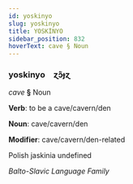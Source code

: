 ```yaml
---
id: yoskinyo
slug: yoskinyo
title: YOSKİNYO
sidebar_position: 832
hoverText: cave § Noun
---
```


### yoskinyo&emsp;<span kind="abugida">ɀ́ɔ̃ɟɀ</span>

*cave* **§** Noun

**Verb**: to be a cave/cavern/den

**Noun**: cave/cavern/den

**Modifier**: cave/cavern/den-related

Polish jaskinia undefined

*Balto-Slavic Language Family*